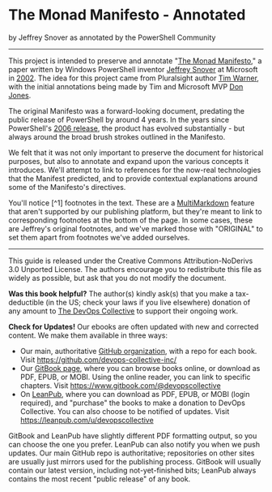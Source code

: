 # The Monad Manifesto - Annotated

by Jeffrey Snover
as annotated by the PowerShell Community

---

This project is intended to preserve and annotate "[The Monad Manifesto](http://www.jsnover.com/blog/2011/10/01/monad-manifesto/)," a paper written by Windows PowerShell inventor [Jeffrey Snover](https://social.technet.microsoft.com/profile/Jeffrey%20Snover%20Windows%20Server) at Microsoft in [2002](http://takemeback.to/08-August-2002#.VWsXW1xVhBc). The idea for this project came from Pluralsight author [Tim Warner](http://www.pluralsight.com/author/tim-warner), with the initial annotations being made by Tim and Microsoft MVP [Don Jones](https://twitter.com/concentrateddon).

The original Manifesto was a forward-looking document, predating the public release of PowerShell by around 4 years. In the years since PowerShell's [2006 release](http://blogs.msdn.com/b/powershell/archive/2006/11/14/windows-powershell-1-0-released.aspx), the product has evolved substantially - but always around the broad brush strokes outlined in the Manifesto.

We felt that it was not only important to preserve the document for historical purposes, but also to annotate and expand upon the various concepts it introduces. We'll attempt to link to references for the now-real technologies that the Manifest predicted, and to provide contextual explanations around some of the Manifesto's directives.

You'll notice [^1] footnotes in the text. These are a [MultiMarkdown](http://fletcherpenney.net/multimarkdown/) feature that aren't supported by our publishing platform, but they're meant to link to corresponding footnotes at the bottom of the page. In some cases, these are Jeffrey's original footnotes, and we've marked those with "ORIGINAL" to set them apart from footnotes we've added ourselves.

---

This guide is released under the Creative Commons Attribution-NoDerivs 3.0 Unported License. The authors encourage you to redistribute this file as widely as possible, but ask that you do not modify the document.

**Was this book helpful?** The author(s) kindly ask(s) that you make a tax-deductible (in the US; check your laws if you live elsewhere) donation of any amount to [The DevOps Collective](https://devopscollective.org/donate/) to support their ongoing work.

**Check for Updates!** Our ebooks are often updated with new and corrected content. We make them available in three ways:

* Our main, authoritative [GitHub organization](https://github.com/devops-collective-inc), with a repo for each book. Visit <https://github.com/devops-collective-inc/>
* Our [GitBook page](https://www.gitbook.com/@devopscollective), where you can browse books online, or download as PDF, EPUB, or MOBI. Using the online reader, you can link to specific chapters. Visit <https://www.gitbook.com/@devopscollective>
* On [LeanPub](https://leanpub.com/u/devopscollective), where you can download as PDF, EPUB, or MOBI (login required), and "purchase" the books to make a donation to DevOps Collective. You can also choose to be notified of updates. Visit <https://leanpub.com/u/devopscollective>

GitBook and LeanPub have slightly different PDF formatting output, so you can choose the one you prefer. LeanPub can also notify you when we push updates. Our main GitHub repo is authoritative; repositories on other sites are usually just mirrors used for the publishing process. GitBook will usually contain our latest version, including not-yet-finished bits; LeanPub always contains the most recent "public release" of any book.
